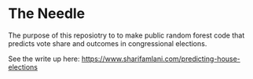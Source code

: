# The Needle
 The purpose of this reposiotry to to make public random forest code that predicts vote share and outcomes in congressional elections. 

See the write up here: https://www.sharifamlani.com/predicting-house-elections
